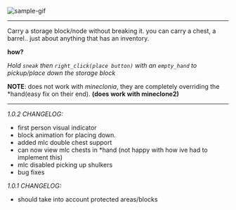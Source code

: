 ![sample-gif](./repo-assets/crunchy.gif)

____
Carry a storage block/node without breaking it.
you can carry a chest, a barrel.. just about anything that has an inventory.

**how?**

_Hold `sneak` then `right_click(place button)` with an `empty_hand` to pickup/place down the storage block_

**NOTE**: does not work with *mineclonia*, they are completely overriding the *hand(easy fix on their end). **(does work with mineclone2)**

____
_1.0.2 CHANGELOG:_

- first person visual indicator
- block animation for placing down.
- added mlc double chest support
- can now view mlc chests in *hand (not happy with how ive had to implement this)
- mlc disabled picking up shulkers
- bug fixes

_1.0.1 CHANGELOG:_

- should take into account protected areas/blocks
